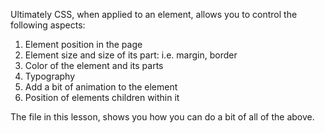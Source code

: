 Ultimately CSS, when applied to an element, allows you to control the following aspects:

1. Element position in the page
2. Element size and size of its part: i.e. margin, border
3. Color of the element and its parts
4. Typography
5. Add a bit of animation to the element
6. Position of elements children within it

The file in this lesson, shows you how you can do a bit of all of the above.